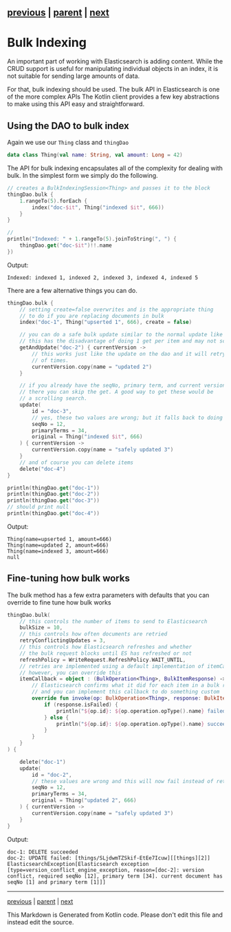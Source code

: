 [previous](crud-support.md) | [parent](index.md) | [next](search.md)
---

# Bulk Indexing

An important part of working with Elasticsearch is adding content. While the CRUD support is useful
for manipulating individual objects in an index, it is not suitable for sending large amounts of data.

For that, bulk indexing should be used. The bulk API in Elasticsearch is one of the more complex APIs
The Kotlin client provides a few key abstractions to make using this API easy and straightforward.

## Using the DAO to bulk index

Again we use our `Thing` class and `thingDao`

```kotlin
data class Thing(val name: String, val amount: Long = 42)
```

The API for bulk indexing encapsulates all of the complexity for dealing with bulk. In the simplest form
we simply do the following.

```kotlin
// creates a BulkIndexingSession<Thing> and passes it to the block
thingDao.bulk {
    1.rangeTo(5).forEach {
        index("doc-$it", Thing("indexed $it", 666))
    }
}

//
println("Indexed: " + 1.rangeTo(5).joinToString(", ") {
    thingDao.get("doc-$it")!!.name
})
```

Output:

```
Indexed: indexed 1, indexed 2, indexed 3, indexed 4, indexed 5

```

There are a few alternative things you can do.

```kotlin
thingDao.bulk {
    // setting create=false overwrites and is the appropriate thing
    // to do if you are replacing documents in bulk
    index("doc-1", Thing("upserted 1", 666), create = false)

    // you can do a safe bulk update similar to the normal update like this
    // this has the disadvantage of doing 1 get per item and may not scale
    getAndUpdate("doc-2") { currentVersion ->
        // this works just like the update on the dao and it will retry a configurable number
        // of times.
        currentVersion.copy(name = "updated 2")
    }

    // if you already have the seqNo, primary term, and current version
    // there you can skip the get. A good way to get these would be
    // a scrolling search.
    update(
        id = "doc-3",
        // yes, these two values are wrong; but it falls back to doing a getAndUpdate.
        seqNo = 12,
        primaryTerms = 34,
        original = Thing("indexed $it", 666)
    ) { currentVersion ->
        currentVersion.copy(name = "safely updated 3")
    }
    // and of course you can delete items
    delete("doc-4")
}

println(thingDao.get("doc-1"))
println(thingDao.get("doc-2"))
println(thingDao.get("doc-3"))
// should print null
println(thingDao.get("doc-4"))
```

Output:

```
Thing(name=upserted 1, amount=666)
Thing(name=updated 2, amount=666)
Thing(name=indexed 3, amount=666)
null

```

## Fine-tuning how bulk works

The bulk method has a few extra parameters with defaults that you 
can override to fine tune how bulk works

```kotlin
thingDao.bulk(
    // this controls the number of items to send to Elasticsearch
    bulkSize = 10,
    // this controls how often documents are retried
    retryConflictingUpdates = 3,
    // this controls how Elasticsearch refreshes and whether
    // the bulk request blocks until ES has refreshed or not
    refreshPolicy = WriteRequest.RefreshPolicy.WAIT_UNTIL,
    // retries are implemented using a default implementation of itemCallback
    // however, you can override this
    itemCallback = object : (BulkOperation<Thing>, BulkItemResponse) -> Unit {
        // Elasticsearch confirms what it did for each item in a bulk request
        // and you can implement this callback to do something custom
        override fun invoke(op: BulkOperation<Thing>, response: BulkItemResponse) {
            if (response.isFailed) {
                println("${op.id}: ${op.operation.opType().name} failed: ${response.failureMessage}")
            } else {
                println("${op.id}: ${op.operation.opType().name} succeeded")
            }
        }
    }
) {

    delete("doc-1")
    update(
        id = "doc-2",
        // these values are wrong and this will now fail instead of retry
        seqNo = 12,
        primaryTerms = 34,
        original = Thing("updated 2", 666)
    ) { currentVersion ->
        currentVersion.copy(name = "safely updated 3")
    }
}
```

Output:

```
doc-1: DELETE succeeded
doc-2: UPDATE failed: [things/SLjdwmTZSkif-EtEe7Icuw][[things][2]] ElasticsearchException[Elasticsearch exception [type=version_conflict_engine_exception, reason=[doc-2]: version conflict, required seqNo [12], primary term [34]. current document has seqNo [1] and primary term [1]]]

```


---

[previous](crud-support.md) | [parent](index.md) | [next](search.md)

This Markdown is Generated from Kotlin code. Please don't edit this file and instead edit the source.